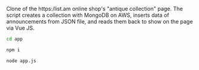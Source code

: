 Clone of the https:/list.am online shop's "antique collection" page.
The script creates a collection with MongoDB on AWS, inserts data of announcements from JSON file, and reads them back to show on the page via Vue JS. 

```sh
cd app
```
```sh
npm i
```
```sh
node app.js
```
